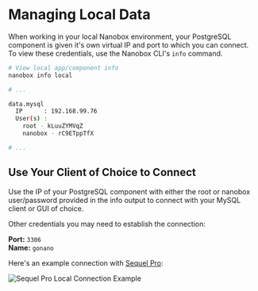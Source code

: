 # Managing Local Data
When working in your local Nanobox environment, your PostgreSQL component is given it's own virtual IP and port to which you can connect. To view these credentials, use the Nanobox CLI's `info` command.

```bash
# View local app/component info
nanobox info local

# ...

data.mysql
  IP      : 192.168.99.76
  User(s) :
    root - kLuuZYMVqZ
    nanobox - rC9ETppTfX

# ...
```

## Use Your Client of Choice to Connect
Use the IP of your PostgreSQL component with either the root or nanobox user/password provided in the info output to connect with your MySQL client or GUI of choice.

Other credentials you may need to establish the connection:

**Port:** `3306`  
**Name:** `gonano`

Here's an example connection with [Sequel Pro](https://www.sequelpro.com/):

![Sequel Pro Local Connection Example](/assets/mysql/sequel-pro-local.png)
